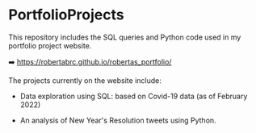 # PortfolioProjects

This repository includes the SQL queries and Python code used in my portfolio project website.

:arrow_right: https://robertabrc.github.io/robertas_portfolio/


The projects currently on the website include:

* Data exploration using SQL: based on Covid-19 data (as of February 2022)

* An analysis of New Year's Resolution tweets using Python.